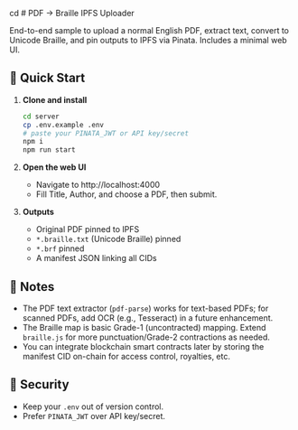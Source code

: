 cd # PDF → Braille IPFS Uploader

End-to-end sample to upload a normal English PDF, extract text, convert to Unicode Braille, and pin outputs to IPFS via Pinata. Includes a minimal web UI.

## 🚀 Quick Start

1. **Clone and install**
   ```bash
   cd server
   cp .env.example .env
   # paste your PINATA_JWT or API key/secret
   npm i
   npm run start
   ```

2. **Open the web UI**
   - Navigate to http://localhost:4000
   - Fill Title, Author, and choose a PDF, then submit.

3. **Outputs**
   - Original PDF pinned to IPFS
   - `*.braille.txt` (Unicode Braille) pinned
   - `*.brf` pinned
   - A manifest JSON linking all CIDs

## 🧠 Notes
- The PDF text extractor (`pdf-parse`) works for text-based PDFs; for scanned PDFs, add OCR (e.g., Tesseract) in a future enhancement.
- The Braille map is basic Grade-1 (uncontracted) mapping. Extend `braille.js` for more punctuation/Grade-2 contractions as needed.
- You can integrate blockchain smart contracts later by storing the manifest CID on-chain for access control, royalties, etc.

## 🔐 Security
- Keep your `.env` out of version control.
- Prefer `PINATA_JWT` over API key/secret.
